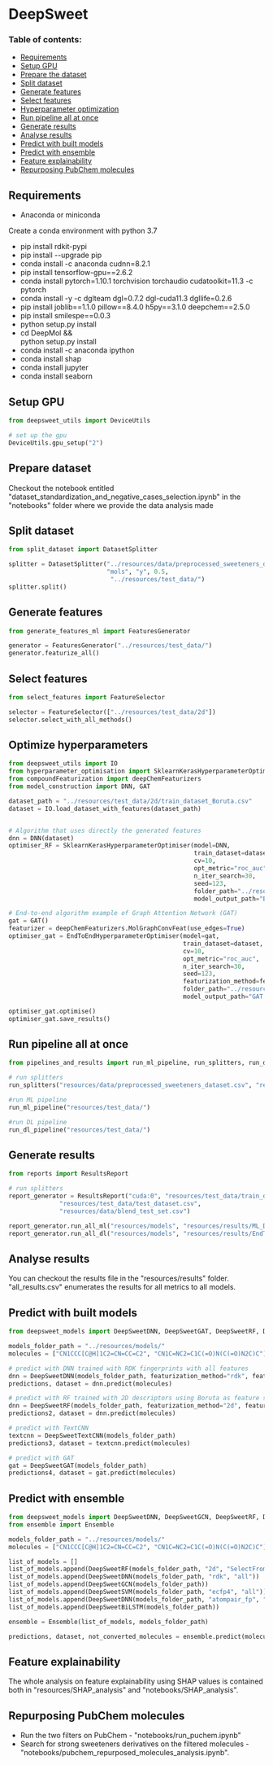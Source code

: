 # DeepSweet

### Table of contents:

- [Requirements](#requirements)
- [Setup GPU](#setup-gpu)
- [Prepare the dataset](#prepare-dataset)
- [Split dataset](#split-dataset)
- [Generate features](#generate-features)
- [Select features](#select-features)
- [Hyperparameter optimization](#optimize-hyperparameters)
- [Run pipeline all at once](#run-pipeline-all-at-once)
- [Generate results](#generate-results)
- [Analyse results](#analyse-results)
- [Predict with built models](#predict-with-built-models)
- [Predict with ensemble](#predict-with-ensemble)
- [Feature explainability](#feature-explainability)
- [Repurposing PubChem molecules](#repurposing-pubchem-molecules)


## Requirements

- Anaconda or miniconda

Create a conda environment with python 3.7

- pip install rdkit-pypi
- pip install --upgrade pip
- conda install -c anaconda cudnn=8.2.1
- pip install tensorflow-gpu==2.6.2
- conda install pytorch=1.10.1 torchvision torchaudio cudatoolkit=11.3 -c pytorch
- conda install -y -c dglteam dgl=0.7.2 dgl-cuda11.3 dgllife=0.2.6
- pip install joblib==1.1.0 pillow==8.4.0 h5py==3.1.0 deepchem==2.5.0
- pip install smilespe==0.0.3
- python setup.py install
- cd DeepMol && \
    python setup.py install
- conda install -c anaconda ipython
- conda install shap
- conda install jupyter
- conda install seaborn

## Setup GPU
```python
from deepsweet_utils import DeviceUtils

# set up the gpu
DeviceUtils.gpu_setup("2")
```

## Prepare dataset

Checkout the notebook entitled "dataset_standardization_and_negative_cases_selection.ipynb" in the "notebooks" folder 
where we provide the data analysis made

## Split dataset

```python
from split_dataset import DatasetSplitter

splitter = DatasetSplitter("../resources/data/preprocessed_sweeteners_dataset.csv", 
                           "mols", "y", 0.5,
                            "../resources/test_data/")
splitter.split()
```

## Generate features

```python
from generate_features_ml import FeaturesGenerator

generator = FeaturesGenerator("../resources/test_data/")
generator.featurize_all()
```

## Select features

```python
from select_features import FeatureSelector

selector = FeatureSelector(["../resources/test_data/2d"])
selector.select_with_all_methods()
```

## Optimize hyperparameters

```python
from deepsweet_utils import IO
from hyperparameter_optimisation import SklearnKerasHyperparameterOptimiser, EndToEndHyperparameterOptimiser
from compoundFeaturization import deepChemFeaturizers
from model_construction import DNN, GAT

dataset_path = "../resources/test_data/2d/train_dataset_Boruta.csv"
dataset = IO.load_dataset_with_features(dataset_path)


# Algorithm that uses directly the generated features
dnn = DNN(dataset)
optimiser_RF = SklearnKerasHyperparameterOptimiser(model=DNN, 
                                                   train_dataset=dataset, 
                                                   cv=10,
                                                   opt_metric="roc_auc",
                                                   n_iter_search=30,
                                                   seed=123,
                                                   folder_path="../resources/test_data/2d/",
                                                   model_output_path="Boruta_rf_model")

# End-to-end algorithm example of Graph Attention Network (GAT)
gat = GAT()
featurizer = deepChemFeaturizers.MolGraphConvFeat(use_edges=True)
optimiser_gat = EndToEndHyperparameterOptimiser(model=gat, 
                                                train_dataset=dataset, 
                                                cv=10,
                                                opt_metric="roc_auc",
                                                n_iter_search=30,
                                                seed=123,
                                                featurization_method=featurizer,
                                                folder_path="../resources/test_data/GAT/",
                                                model_output_path="GAT.h5")

optimiser_gat.optimise()
optimiser_gat.save_results()

```

## Run pipeline all at once
```python
from pipelines_and_results import run_ml_pipeline, run_splitters, run_dl_pipeline

# run splitters
run_splitters("resources/data/preprocessed_sweeteners_dataset.csv", "resources/test_data/")

#run ML pipeline
run_ml_pipeline("resources/test_data/")

#run DL pipeline
run_dl_pipeline("resources/test_data/")
```

## Generate results
```python
from reports import ResultsReport

# run splitters
report_generator = ResultsReport("cuda:0", "resources/test_data/train_dataset.csv", 
              "resources/test_data/test_dataset.csv", 
              "resources/data/blend_test_set.csv")

report_generator.run_all_ml("resources/models", "resources/results/ML_DNN_results.csv")
report_generator.run_all_dl("resources/models", "resources/results/EndToEnd_results.csv")
```

## Analyse results

You can checkout the results file in the "resources/results" folder. "all_results.csv" 
enumerates the results for all metrics to all models.

## Predict with built models

```python
from deepsweet_models import DeepSweetDNN, DeepSweetGAT, DeepSweetRF, DeepSweetTextCNN

models_folder_path = "../resources/models/"
molecules = ["CN1CCC[C@H]1C2=CN=CC=C2", "CN1C=NC2=C1C(=O)N(C(=O)N2C)C"]

# predict with DNN trained with RDK fingerprints with all features
dnn = DeepSweetDNN(models_folder_path, featurization_method="rdk", feature_selection_method="all")
predictions, dataset = dnn.predict(molecules)

# predict with RF trained with 2D descriptors using Boruta as feature selection method
dnn = DeepSweetRF(models_folder_path, featurization_method="2d", feature_selection_method="Boruta")
predictions2, dataset = dnn.predict(molecules)

# predict with TextCNN
textcnn = DeepSweetTextCNN(models_folder_path)
predictions3, dataset = textcnn.predict(molecules)

# predict with GAT
gat = DeepSweetGAT(models_folder_path)
predictions4, dataset = gat.predict(molecules)
```

## Predict with ensemble
```python
from deepsweet_models import DeepSweetDNN, DeepSweetGCN, DeepSweetRF, DeepSweetSVM, DeepSweetBiLSTM
from ensemble import Ensemble

models_folder_path = "../resources/models/"
molecules = ["CN1CCC[C@H]1C2=CN=CC=C2", "CN1C=NC2=C1C(=O)N(C(=O)N2C)C"]

list_of_models = []
list_of_models.append(DeepSweetRF(models_folder_path, "2d", "SelectFromModelFS"))
list_of_models.append(DeepSweetDNN(models_folder_path, "rdk", "all"))
list_of_models.append(DeepSweetGCN(models_folder_path))
list_of_models.append(DeepSweetSVM(models_folder_path, "ecfp4", "all"))
list_of_models.append(DeepSweetDNN(models_folder_path, "atompair_fp", "SelectFromModelFS"))
list_of_models.append(DeepSweetBiLSTM(models_folder_path))

ensemble = Ensemble(list_of_models, models_folder_path)

predictions, dataset, not_converted_molecules = ensemble.predict(molecules)
```

## Feature explainability

The whole analysis on feature explainability using SHAP values is contained both in "resources/SHAP_analysis" and "notebooks/SHAP_analysis".

## Repurposing PubChem molecules

- Run the two filters on PubChem - "notebooks/run_puchem.ipynb"
- Search for strong sweeteners derivatives on the filtered molecules - "notebooks/pubchem_repurposed_molecules_analysis.ipynb".

